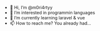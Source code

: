 - 👋 Hi, I’m @m0ri4rtyy
- 👀 I’m interested in programmin languages
- 🌱 I’m currently learning laravel & vue
- 📫 How to reach me? You already had...

<!---
m0ri4rtyy/m0ri4rtyy is a ✨ special ✨ repository because its `README.md` (this file) appears on your GitHub profile.
You can click the Preview link to take a look at your changes.
--->
